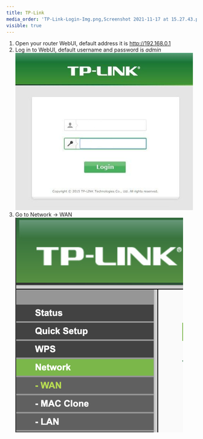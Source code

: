 ```yaml
---
title: TP-Link
media_order: 'TP-Link-Login-Img.png,Screenshot 2021-11-17 at 15.27.43.png'
visible: true
---
```


1. Open your router WebUI, default address it is http://192.168.0.1
2. Log in to WebUI, default username and password is _admin_
![TP-Link-Login-Img](TP-Link-Login-Img.png "TP-Link-Login-Img")
3. Go to Network -> WAN
![Screenshot%202021-11-17%20at%2015.27.43](Screenshot%202021-11-17%20at%2015.27.43.png "Screenshot%202021-11-17%20at%2015.27.43")